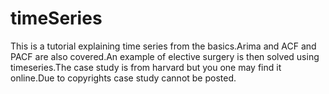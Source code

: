 # timeSeries
This is a tutorial explaining time series from the basics.Arima and ACF and PACF are also covered.An example of elective surgery is then solved using timeseries.The case study is from harvard but you one may find it online.Due to copyrights case study cannot be posted.
